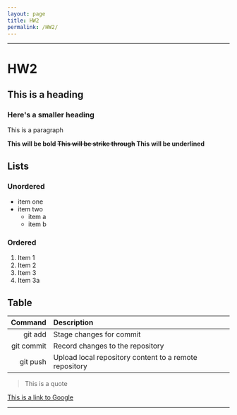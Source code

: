 ```yaml
---
layout: page
title: HW2
permalink: /HW2/
---
```


---
# HW2

## This is a heading

### Here's a smaller heading

This is a paragraph

**This will be bold ~~This will be strike through~~ This will be underlined**

## Lists

### Unordered

- item one
- item two
  - item a
  - item b

### Ordered

 1. Item 1
 2. Item 2
 3. Item 3
 4. Item 3a

## Table

| Command | Description|
|--------:|:-----------|
|git add  | Stage changes for commit |
|git commit| Record changes to the repository|
|git push | Upload local repository content to a remote repository|

> This is a quote

[This is a link to Google](https://google.com)

---
